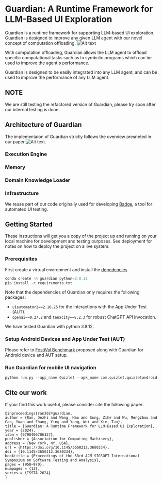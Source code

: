 # Guardian: A Runtime Framework for LLM-Based UI Exploration

Guardian is a runtime framework for supporting LLM-based UI exploration. 
Guardian is designed to improve any given LLM agent with our novel concept of computation offloading. 
![Alt text](figures/computation_offloading.png)
<!-- <p align="center"> Computation Offloading from LLMs to Symoblic Programs </p> -->

With computation offloading, Guardian allows the LLM agent to offload specific computational tasks such as to symbolic programs which can be used to improve the agent's performance. 


Guardian is designed to be easily integrated into any LLM agent, and can be used to improve the performance of any LLM agent. 


## NOTE
We are still testing the refactored version of Guardian, please try soon after our internal testing is done.

## Architecture of Guardian
The implementaion of Guardian strictly follows the overview presneted in our paper ![Alt text](figures/overview.png).


### Execution Engine


### Memory

### Domain Knowledge Loader

### Infrastructure 
We reuse part of our code originally used for developing [Badge](https://dl.acm.org/doi/abs/10.1109/ICSE48619.2023.00083), a tool for automated UI testing.



## Getting Started

These instructions will get you a copy of the project up and running on your local machine for development and testing purposes. See deployment for notes on how to deploy the project on a live system.

### Prerequisites

First create a virtual environment and install the [depedencies](requirements.txt)

```python
conda create -n guardian python=3.8.12 
pip install -r requirements.txt
```
Note that the dependencies of Guardian only requires the following packages:
- `uiautomator2==2.16.25` for the interactions with the App Under Test (AUT).
- `openai==0.27.2` and `tenacity==8.2.3` for robust ChatGPT API invocation.

We have tested Guardian with python 3.8.12.

### Setup Android Devices and App Under Test (AUT)

Please refer to [FestiVal Benchmark](https://github.com/PKU-ASE-RISE/FestiVal) proposed along with Guardian for Android device and AUT setup.


### Run Guardian for mobile UI navigation

```python
python run.py --app_name Quizlet --apk_name com.quizlet.quizletandroid --testing_objective "turn on night mode" --max_test_steps 30
```



## Cite our work
If your find this work useful, please consider cite the following paper:

```
@inproceedings{ran2024guardian,
author = {Ran, Dezhi and Wang, Hao and Song, Zihe and Wu, Mengzhou and Cao, Yuan and Zhang, Ying and Yang, Wei and Xie, Tao},
title = {Guardian: A Runtime Framework for LLM-Based UI Exploration},
year = {2024},
isbn = {9798400706127},
publisher = {Association for Computing Machinery},
address = {New York, NY, USA},
url = {https://doi.org/10.1145/3650212.3680334},
doi = {10.1145/3650212.3680334},
booktitle = {Proceedings of the 33rd ACM SIGSOFT International Symposium on Software Testing and Analysis},
pages = {958–970},
numpages = {13},
series = {ISSTA 2024}
}
```


